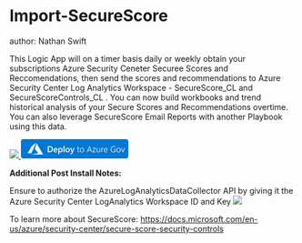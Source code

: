 # Import-SecureScore
author: Nathan Swift

This Logic App will on a timer basis daily or weekly obtain your subscriptions Azure Security Ceneter Securee Scores and Reccomendations, then send the scores and recommendations to Azure Security Center Log Analytics Workspace - SecureScore_CL and SecureScoreControls_CL . You can now build workbooks and trend historical analysis of your Secure Scores and Recommendations overtime. You can also leverage SecureScore Email Reports with another Playbook using this data.

<a href="https://portal.azure.com/#create/Microsoft.Template/uri/https%3A%2F%2Fraw.githubusercontent.com%2FSwiftSolves-MSFT%2FASC-Workflow-Automation%2Fmaster%2FImport-SecureScore%2Fazuredeploy.json" target="_blank">
    <img src="https://aka.ms/deploytoazurebutton"/>
</a>
<a href="https://portal.azure.us/#create/Microsoft.Template/uri/https%3A%2F%2Fraw.githubusercontent.com%2FSwiftSolves-MSFT%2FASC-Workflow-Automation%2Fmaster%2FImport-SecureScore%2Fazuredeploy.json" target="_blank">
<img src="https://raw.githubusercontent.com/Azure/azure-quickstart-templates/master/1-CONTRIBUTION-GUIDE/images/deploytoazuregov.png"/>
</a>

**Additional Post Install Notes:**

Ensure to authorize the AzureLogAnalyticsDataCollector API by giving it the Azure Security Center LogAnalytics Workspace ID and Key
<img src="https://github.com/swiftsolves-msft/ASC-Workflow-Automation/blob/master/Import-SecureScore/images/authorize.png"/>
</a>

To learn more about SecureScore: https://docs.microsoft.com/en-us/azure/security-center/secure-score-security-controls
